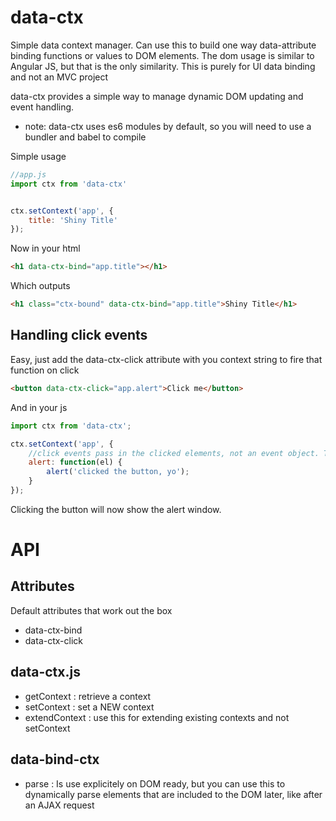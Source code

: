# data-ctx
Simple data context manager. Can use this to build one way data-attribute binding functions or values to DOM elements.
The dom usage is similar to Angular JS, but that is the only similarity. This is purely for UI data binding and not an MVC project

data-ctx provides a simple way to manage dynamic DOM updating and event handling.

- note: data-ctx uses es6 modules by default, so you will need to use a bundler and babel to compile

Simple usage

```javascript
//app.js
import ctx from 'data-ctx'


ctx.setContext('app', {
    title: 'Shiny Title'
});

```
Now in your html

```html
<h1 data-ctx-bind="app.title"></h1>
```
Which outputs

```html
<h1 class="ctx-bound" data-ctx-bind="app.title">Shiny Title</h1>
```

## Handling click events

Easy, just add the data-ctx-click attribute with you context string to fire that function on click

```html
<button data-ctx-click="app.alert">Click me</button>
```
And in your js

```javascript
import ctx from 'data-ctx';

ctx.setContext('app', {
    //click events pass in the clicked elements, not an event object. The event is already preventDefault(ed)
    alert: function(el) {
        alert('clicked the button, yo');
    }
});

```

Clicking the button will now show the alert window.


# API

## Attributes
Default attributes that work out the box
- data-ctx-bind 
- data-ctx-click

## data-ctx.js
- getContext : retrieve a context
- setContext : set a NEW context
- extendContext : use this for extending existing contexts and not setContext

## data-bind-ctx
- parse : Is use explicitely on DOM ready, but you can use this to dynamically parse elements that are included to the DOM later,  like after an AJAX request
